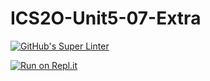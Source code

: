 # ICS2O-Unit5-07-Extra

[![GitHub's Super Linter](https://github.com/venika-sem/ICS2O-Unit5-07-Extra/workflows/GitHub's%20Super%20Linter/badge.svg)](https://github.com/venika-sem/ICS2O-Unit5-07-Extra/actions)

[![Run on Repl.it](https://repl.it/badge/github/venika-sem/ICS2O-Unit5-07-Extra)](https://repl.it/github/venika-sem/ICS2O-Unit5-07-Extra)
